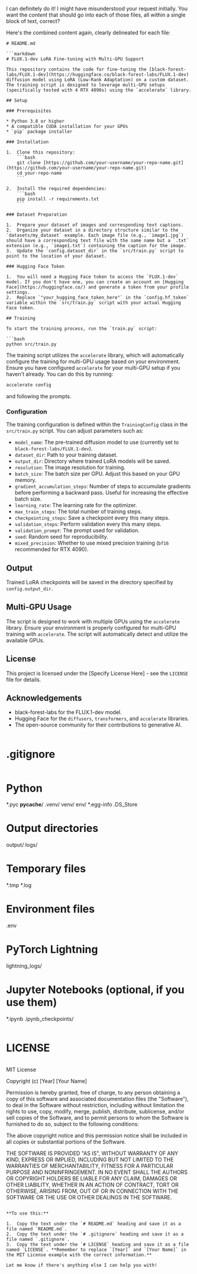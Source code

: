 I can definitely do it! I might have misunderstood your request initially. You want the *content* that should go into each of those files, all within a single block of text, correct?

Here's the combined content again, clearly delineated for each file:

```
# README.md

```markdown
# FLUX.1-dev LoRA Fine-tuning with Multi-GPU Support

This repository contains the code for fine-tuning the [black-forest-labs/FLUX.1-dev](https://huggingface.co/black-forest-labs/FLUX.1-dev) diffusion model using LoRA (Low-Rank Adaptation) on a custom dataset. The training script is designed to leverage multi-GPU setups (specifically tested with 4 RTX 4090s) using the `accelerate` library.

## Setup

### Prerequisites

* Python 3.8 or higher
* A compatible CUDA installation for your GPUs
* `pip` package installer

### Installation

1.  Clone this repository:
    ```bash
    git clone [https://github.com/your-username/your-repo-name.git](https://github.com/your-username/your-repo-name.git)
    cd your-repo-name
    ```

2.  Install the required dependencies:
    ```bash
    pip install -r requirements.txt
    ```

### Dataset Preparation

1.  Prepare your dataset of images and corresponding text captions.
2.  Organize your dataset in a directory structure similar to the `datasets/my_dataset` example. Each image file (e.g., `image1.jpg`) should have a corresponding text file with the same name but a `.txt` extension (e.g., `image1.txt`) containing the caption for the image.
3.  Update the `config.dataset_dir` in the `src/train.py` script to point to the location of your dataset.

### Hugging Face Token

1.  You will need a Hugging Face token to access the `FLUX.1-dev` model. If you don't have one, you can create an account on [Hugging Face](https://huggingface.co/) and generate a token from your profile settings.
2.  Replace `"your_hugging_face_token_here"` in the `config.hf_token` variable within the `src/train.py` script with your actual Hugging Face token.

## Training

To start the training process, run the `train.py` script:

```bash
python src/train.py
```

The training script utilizes the `accelerate` library, which will automatically configure the training for multi-GPU usage based on your environment. Ensure you have configured `accelerate` for your multi-GPU setup if you haven't already. You can do this by running:

```bash
accelerate config
```

and following the prompts.

### Configuration

The training configuration is defined within the `TrainingConfig` class in the `src/train.py` script. You can adjust parameters such as:

* `model_name`: The pre-trained diffusion model to use (currently set to `black-forest-labs/FLUX.1-dev`).
* `dataset_dir`: Path to your training dataset.
* `output_dir`: Directory where trained LoRA models will be saved.
* `resolution`: The image resolution for training.
* `batch_size`: The batch size per GPU. Adjust this based on your GPU memory.
* `gradient_accumulation_steps`: Number of steps to accumulate gradients before performing a backward pass. Useful for increasing the effective batch size.
* `learning_rate`: The learning rate for the optimizer.
* `max_train_steps`: The total number of training steps.
* `checkpointing_steps`: Save a checkpoint every this many steps.
* `validation_steps`: Perform validation every this many steps.
* `validation_prompt`: The prompt used for validation.
* `seed`: Random seed for reproducibility.
* `mixed_precision`: Whether to use mixed precision training (`bf16` recommended for RTX 4090).

## Output

Trained LoRA checkpoints will be saved in the directory specified by `config.output_dir`.

## Multi-GPU Usage

The script is designed to work with multiple GPUs using the `accelerate` library. Ensure your environment is properly configured for multi-GPU training with `accelerate`. The script will automatically detect and utilize the available GPUs.

## License

This project is licensed under the [Specify License Here] - see the `LICENSE` file for details.

## Acknowledgements

* black-forest-labs for the FLUX.1-dev model.
* Hugging Face for the `diffusers`, `transformers`, and `accelerate` libraries.
* The open-source community for their contributions to generative AI.
```

```
# .gitignore

```
```
# Python
*.pyc
__pycache__/
.venv/
venv/
env/
*.egg-info
.DS_Store

# Output directories
output/
logs/

# Temporary files
*.tmp
*.log

# Environment files
.env

# PyTorch Lightning
lightning_logs/

# Jupyter Notebooks (optional, if you use them)
*.ipynb
.ipynb_checkpoints/
```

```
# LICENSE

```
```
MIT License

Copyright (c) [Year] [Your Name]

Permission is hereby granted, free of charge, to any person obtaining a copy
of this software and associated documentation files (the "Software"), to deal
in the Software without restriction, including without limitation the rights
to use, copy, modify, merge, publish, distribute, sublicense, and/or sell
copies of the Software, and to permit persons to whom the Software is
furnished to do so, subject to the following conditions:

The above copyright notice and this permission notice shall be included in all
copies or substantial portions of the Software.

THE SOFTWARE IS PROVIDED "AS IS", WITHOUT WARRANTY OF ANY KIND, EXPRESS OR
IMPLIED, INCLUDING BUT NOT LIMITED TO THE WARRANTIES OF MERCHANTABILITY,
FITNESS FOR A PARTICULAR PURPOSE AND NONINFRINGEMENT. IN NO EVENT SHALL THE
AUTHORS OR COPYRIGHT HOLDERS BE LIABLE FOR ANY CLAIM, DAMAGES OR OTHER
LIABILITY, WHETHER IN AN ACTION OF CONTRACT, TORT OR OTHERWISE, ARISING FROM,
OUT OF OR IN CONNECTION WITH THE SOFTWARE OR THE USE OR OTHER DEALINGS IN THE
SOFTWARE.
```

**To use this:**

1.  Copy the text under the `# README.md` heading and save it as a file named `README.md`.
2.  Copy the text under the `# .gitignore` heading and save it as a file named `.gitignore`.
3.  Copy the text under the `# LICENSE` heading and save it as a file named `LICENSE`. **Remember to replace `[Year]` and `[Your Name]` in the MIT License example with the correct information.**

Let me know if there's anything else I can help you with!
